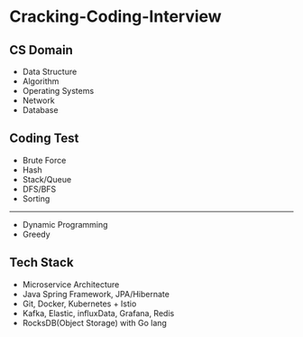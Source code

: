 # Cracking-Coding-Interview
## CS Domain
- Data Structure
- Algorithm
- Operating Systems
- Network
- Database

## Coding Test
- Brute Force
- Hash
- Stack/Queue
- DFS/BFS
- Sorting
---
- Dynamic Programming
- Greedy

## Tech Stack 
- Microservice Architecture
- Java Spring Framework, JPA/Hibernate
- Git, Docker, Kubernetes + Istio
- Kafka, Elastic, influxData, Grafana, Redis
- RocksDB(Object Storage) with Go lang